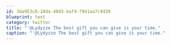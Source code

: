 ```yaml
---
id: 3da953c8-10da-4843-baf4-7941aa7c9439
blueprint: text
category: twitter
title: "'@Lydyzze The best gift you can give is your time."
caption: "'@Lydyzze The best gift you can give is your time."
---
```

